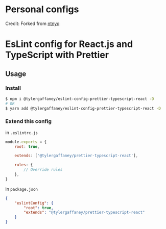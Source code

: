 # Personal configs

Credit:  Forked from [ntnyq](https://github.com/ntnyq/configs)

# EsLint config for React.js and TypeScript with Prettier

## Usage

### Install

```bash
$ npm i @tylergaffaney/eslint-config-prettier-typescript-react -D
# OR
$ yarn add @tylergaffaney/eslint-config-prettier-typescript-react -D
```

### Extend this config

in `.eslintrc.js`

```js
module.exports = {
    root: true,

    extends: ['@tylergaffaney/prettier-typescript-react'],

    rules: {
        // Override rules
    },
}
```

in `package.json`

```json
{
    "eslintConfig": {
        "root": true,
        "extends": "@tylergaffaney/prettier-typescript-react"
    }
}
```
